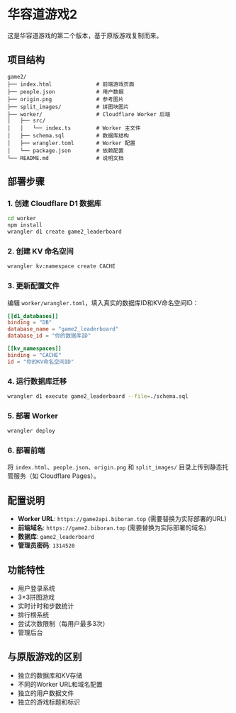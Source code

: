 # 华容道游戏2

这是华容道游戏的第二个版本，基于原版游戏复制而来。

## 项目结构

```
game2/
├── index.html              # 前端游戏页面
├── people.json             # 用户数据
├── origin.png              # 参考图片
├── split_images/           # 拼图块图片
├── worker/                 # Cloudflare Worker 后端
│   ├── src/
│   │   └── index.ts        # Worker 主文件
│   ├── schema.sql          # 数据库结构
│   ├── wrangler.toml       # Worker 配置
│   └── package.json        # 依赖配置
└── README.md               # 说明文档
```

## 部署步骤

### 1. 创建 Cloudflare D1 数据库

```bash
cd worker
npm install
wrangler d1 create game2_leaderboard
```

### 2. 创建 KV 命名空间

```bash
wrangler kv:namespace create CACHE
```

### 3. 更新配置文件

编辑 `worker/wrangler.toml`，填入真实的数据库ID和KV命名空间ID：

```toml
[[d1_databases]]
binding = "DB"
database_name = "game2_leaderboard"
database_id = "你的数据库ID"

[[kv_namespaces]]
binding = "CACHE"
id = "你的KV命名空间ID"
```

### 4. 运行数据库迁移

```bash
wrangler d1 execute game2_leaderboard --file=./schema.sql
```

### 5. 部署 Worker

```bash
wrangler deploy
```

### 6. 部署前端

将 `index.html`、`people.json`、`origin.png` 和 `split_images/` 目录上传到静态托管服务（如 Cloudflare Pages）。

## 配置说明

- **Worker URL**: `https://game2api.biboran.top` (需要替换为实际部署的URL)
- **前端域名**: `https://game2.biboran.top` (需要替换为实际部署的域名)
- **数据库**: `game2_leaderboard`
- **管理员密码**: `1314520`

## 功能特性

- 用户登录系统
- 3×3拼图游戏
- 实时计时和步数统计
- 排行榜系统
- 尝试次数限制（每用户最多3次）
- 管理后台

## 与原版游戏的区别

- 独立的数据库和KV存储
- 不同的Worker URL和域名配置
- 独立的用户数据文件
- 独立的游戏标题和标识
